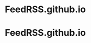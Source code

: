 # FeedRSS.github.io


<!DOCTYPE html>
<html lang="en-US">
  <head>
    <link rel="stylesheet" href="https://github.com/SergioMorilloMartinez/FeedRSS.github.io/blob/main/Rss.xml">
  </head>
  <body>
    <div class="container-lg px-3 my-5 markdown-body">
      <h1 id="feedrssgithubio">FeedRSS.github.io</h1>
    </div>
  </body>
</html>
